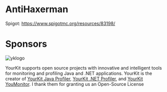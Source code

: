 # AntiHaxerman

Spigot: https://www.spigotmc.org/resources/83198/


# Sponsors
![yklogo](https://www.yourkit.com/images/yklogo.png)

YourKit supports open source projects with innovative and intelligent tools
for monitoring and profiling Java and .NET applications.
YourKit is the creator of <a href="https://www.yourkit.com/java/profiler/">YourKit Java Profiler</a>,
<a href="https://www.yourkit.com/.net/profiler/">YourKit .NET Profiler</a>,
and <a href="https://www.yourkit.com/youmonitor/">YourKit YouMonitor</a>.
I thank them for granting us an Open-Source License

